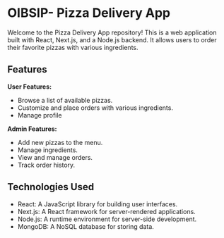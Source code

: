 # OIBSIP- Pizza Delivery App
Welcome to the Pizza Delivery App repository! This is a web application built with React, Next.js, and a Node.js backend.
It allows users to order their favorite pizzas with various ingredients.

## Features

**User Features:**
  - Browse a list of available pizzas.
  - Customize and place orders with various ingredients.
  - Manage profile

**Admin Features:**
  - Add new pizzas to the menu.
  - Manage ingredients.
  - View and manage orders.
  - Track order history.

## Technologies Used
- React: A JavaScript library for building user interfaces.
- Next.js: A React framework for server-rendered applications.
- Node.js: A runtime environment for server-side development.
- MongoDB: A NoSQL database for storing data.
